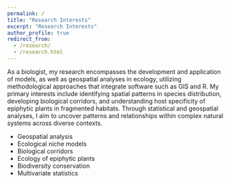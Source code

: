 ```yaml
---
permalink: /
title: "Research Interests"
excerpt: "Research Interests"
author_profile: true
redirect_from: 
  - /research/
  - /research.html
---
```


As a biologist, my research encompasses the development and application of models, as well as geospatial analyses in ecology, utilizing methodological approaches that integrate software such as GIS and R. My primary interests include identifying spatial patterns in species distribution, developing biological corridors, and understanding host specificity of epiphytic plants in fragmented habitats. Through statistical and geospatial analyses, I aim to uncover patterns and relationships within complex natural systems across diverse contexts.

- Geospatial analysis
- Ecological niche models
- Biological corridors
- Ecology of epiphytic plants
- Biodiversity conservation
- Multivariate statistics
